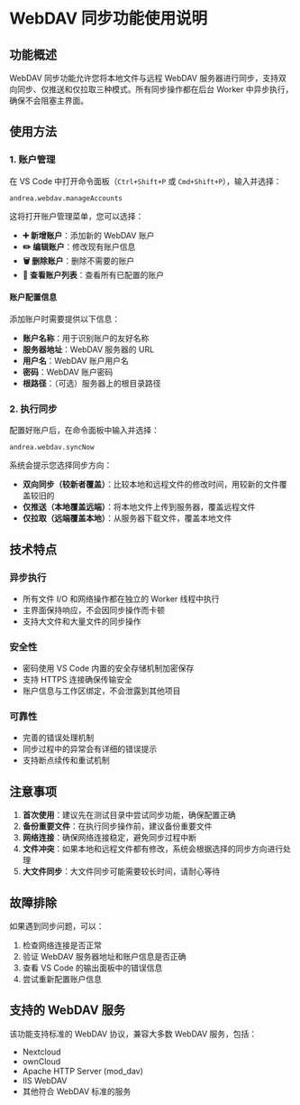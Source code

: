# WebDAV 同步功能使用说明

## 功能概述

WebDAV 同步功能允许您将本地文件与远程 WebDAV 服务器进行同步，支持双向同步、仅推送和仅拉取三种模式。所有同步操作都在后台 Worker 中异步执行，确保不会阻塞主界面。

## 使用方法

### 1. 账户管理

在 VS Code 中打开命令面板（`Ctrl+Shift+P` 或 `Cmd+Shift+P`），输入并选择：
```
andrea.webdav.manageAccounts
```

这将打开账户管理菜单，您可以选择：
- **➕ 新增账户**：添加新的 WebDAV 账户
- **✏️ 编辑账户**：修改现有账户信息
- **🗑️ 删除账户**：删除不需要的账户
- **📃 查看账户列表**：查看所有已配置的账户

#### 账户配置信息
添加账户时需要提供以下信息：
- **账户名称**：用于识别账户的友好名称
- **服务器地址**：WebDAV 服务器的 URL
- **用户名**：WebDAV 账户用户名
- **密码**：WebDAV 账户密码
- **根路径**：（可选）服务器上的根目录路径

### 2. 执行同步

配置好账户后，在命令面板中输入并选择：
```
andrea.webdav.syncNow
```

系统会提示您选择同步方向：
- **双向同步（较新者覆盖）**：比较本地和远程文件的修改时间，用较新的文件覆盖较旧的
- **仅推送（本地覆盖远端）**：将本地文件上传到服务器，覆盖远程文件
- **仅拉取（远端覆盖本地）**：从服务器下载文件，覆盖本地文件

## 技术特点

### 异步执行
- 所有文件 I/O 和网络操作都在独立的 Worker 线程中执行
- 主界面保持响应，不会因同步操作而卡顿
- 支持大文件和大量文件的同步操作

### 安全性
- 密码使用 VS Code 内置的安全存储机制加密保存
- 支持 HTTPS 连接确保传输安全
- 账户信息与工作区绑定，不会泄露到其他项目

### 可靠性
- 完善的错误处理机制
- 同步过程中的异常会有详细的错误提示
- 支持断点续传和重试机制

## 注意事项

1. **首次使用**：建议先在测试目录中尝试同步功能，确保配置正确
2. **备份重要文件**：在执行同步操作前，建议备份重要文件
3. **网络连接**：确保网络连接稳定，避免同步过程中断
4. **文件冲突**：如果本地和远程文件都有修改，系统会根据选择的同步方向进行处理
5. **大文件同步**：大文件同步可能需要较长时间，请耐心等待

## 故障排除

如果遇到同步问题，可以：
1. 检查网络连接是否正常
2. 验证 WebDAV 服务器地址和账户信息是否正确
3. 查看 VS Code 的输出面板中的错误信息
4. 尝试重新配置账户信息

## 支持的 WebDAV 服务

该功能支持标准的 WebDAV 协议，兼容大多数 WebDAV 服务，包括：
- Nextcloud
- ownCloud
- Apache HTTP Server (mod_dav)
- IIS WebDAV
- 其他符合 WebDAV 标准的服务